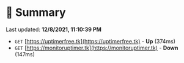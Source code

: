 # 📖 Summary
Last updated: **12/8/2021, 11:10:39 PM**

- `GET` [https://uptimerfree.tk](https://uptimerfree.tk) - **Up** (374ms)
- `GET` [https://monitoruptimer.tk](https://monitoruptimer.tk) - **Down** (147ms)
